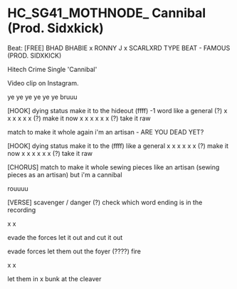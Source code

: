 # HC_SG41_MOTHNODE_ Cannibal (Prod. Sidxkick)
Beat: [FREE] BHAD BHABIE x RONNY J x SCARLXRD TYPE BEAT - FAMOUS (PROD. SIDXKICK)

Hitech Crime Single 'Cannibal'

Video clip on Instagram.

ye ye ye ye ye ye
bruuu

[HOOK]
dying status make it to the hideout (ffff) -1 word 
like a general (?)
x x x x x x (?)
make it now
x x x x x x (?)
take it raw

match to make it whole again
i'm an artisan - ARE YOU DEAD YET?

[HOOK]
dying status make it to the (ffff)
like a general
x x x x x x (?)
make it now
x x x x x x (?)
take it raw

[CHORUS]
match to make it whole
sewing pieces like an artisan (sewing pieces as an artisan) 
but i'm a cannibal

rouuuu

[VERSE] 
scavenger / danger (?) check which word ending is in the recording

x
x

evade the forces
let it out and cut it out

evade forces 
let them out the foyer (????) fire

x
x

let them in x bunk at the cleaver 



